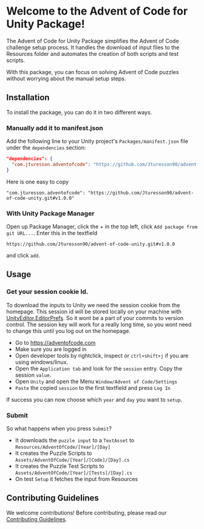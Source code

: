 # Welcome to the Advent of Code for Unity Package!

The Advent of Code for Unity Package simplifies the Advent of Code challenge setup process. It handles the download of input files to the Resources folder and automates the creation of both scripts and test scripts. 

With this package, you can focus on solving Advent of Code puzzles without worrying about the manual setup steps.

## Installation

To install the package, you can do it in two different ways. 
### Manually add it to manifest.json
Add the following line to your Unity project's `Packages/manifest.json` file under the `dependencies` section:
```json
"dependencies": {
  "com.jturesson.adventofcode": "https://github.com/Jturesson90/advent-of-code-unity.git#v1.0.0"
}
```
Here is one easy to copy
```
"com.jturesson.adventofcode": "https://github.com/Jturesson90/advent-of-code-unity.git#v1.0.0"
```
### With Unity Package Manager


Open up Package Manager, click the + in the top left, click `Add package from git URL...`. Enter this in the textfield
```
https://github.com/Jturesson90/advent-of-code-unity.git#v1.0.0
```
and click `add`.

## Usage
### Get your session cookie Id.
To download the inputs to Unity we need the session cookie from the homepage. This session id will be stored locally on your machine with [UnityEditor.EditorPrefs](https://docs.unity3d.com/ScriptReference/EditorPrefs.html). So it wont be a part of your commits to version control. The session key will work for a really long time, so you wont need to change this until you log out on the homepage.

- Go to https://adventofcode.com
- Make sure you are logged in
- Open developer tools by rightclick, inspect or `ctrl+shift+j` if you are using windows/linux.
- Open the `Application tab` and look for the `session` entry. Copy the session `value`. 
- Open `Unity` and open the Menu `Window/Advent of Code/Settings`
- `Paste` the copied `session` to the first textfield and press `Log In`

If success you can now choose which `year` and `day` you want to `setup`.

### Submit
So what happens when you press `Submit`?
- It downloads the `puzzle input` to a `TextAsset` to `Resources/AdventOfCode/[Year]/[Day]`
- It creates the Puzzle Scripts to `Assets/AdventOfCode/[Year]/[Code]/[Day].cs`
- It creates the Puzzle Test Scripts to `Assets/AdventOfCode/[Year]/[Tests]/[Day].cs`
- On test `Setup` it fetches the input from Resources

## Contributing Guidelines
We welcome contributions! Before contributing, please read our [Contributing Guidelines](CONTRIBUTE.md).
